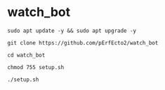 # watch_bot

`sudo apt update -y && sudo apt upgrade -y`

`git clone https://github.com/pErfEcto2/watch_bot`

`cd watch_bot`

`chmod 755 setup.sh`

`./setup.sh`